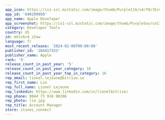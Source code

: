 ```yaml
---
app_icon: https://is1-ssl.mzstatic.com/image/thumb/Purple116/v4/f0/35/e8/f035e8fc-5cf5-e062-9b20-6c53a4e73854/AppIcon-Release-0-1x_U007emarketing-0-0-0-7-0-0-0-85-220-0.png/1024x1024bb.png
app_id: '640199958'
app_name: Apple Developer
app_screenshot: https://is1-ssl.mzstatic.com/image/thumb/PurpleSource116/v4/b9/e0/b0/b9e0b0f8-0fba-1d9f-4152-e09dd567c61b/10a451c8-c5d0-48c1-859a-3502a8607a12_iOS_5.5_U0022_-_Discover_tab.png/1242x2208bb.png
category: Developer Tools
country: US
id: mVzc6c4_zIow
language: fr
most_recent_release: '2024-02-06T00:00:00'
publisher_id: '284417353'
publisher_name: Apple
rank: '5'
release_count_in_past_year: '5'
release_count_in_past_year_category: 16
release_count_in_past_year_top_in_category: 16
rep_email: lionel.lejeune@bitrise.io
rep_first_name: Lio
rep_full_name: Lionel Lejeune
rep_linkedin: https://www.linkedin.com/in/lionelbitrise/
rep_phone: 0044 73 918 00286
rep_photo: lio.jpg
rep_title: Account Manager
store: itunes_connect
---
```

